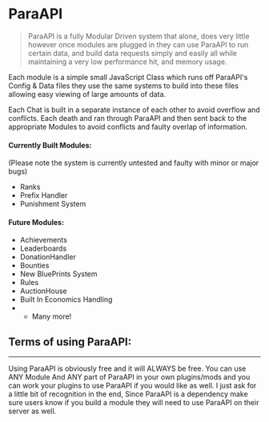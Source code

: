 # ParaAPI
> ParaAPI is a fully Modular Driven system that alone, does very little however once modules are plugged in they can use ParaAPI to run certain data, and build data requests simply and easily all while maintaining a very low performance hit, and memory usage. 

Each module is a simple small JavaScript Class which runs off ParaAPI's Config & Data files they use the same systems to build into these files allowing easy viewing of large amounts of data.

Each Chat is built in a separate instance of each other to avoid overflow and conflicts. Each death and ran through ParaAPI and then sent back to the appropriate Modules to avoid conflicts and faulty overlap of information.

#### Currently Built Modules:
(Please note the system is currently untested and faulty with minor or major bugs)
* Ranks
* Prefix Handler
* Punishment System

#### Future Modules:
* Achievements
* Leaderboards
* DonationHandler
* Bounties
* New BluePrints System
* Rules
* AuctionHouse
* Built In Economics Handling
* + Many more!

## Terms of using ParaAPI: 
---
Using ParaAPI is obviously free and it will ALWAYS be free. You can use ANY Module And ANY part of ParaAPI in your own plugins/mods and you can work your plugins to use ParaAPI if you would like as well. I just ask for a little bit of recognition in the end, Since ParaAPI is a dependency make sure users know if you build a module they will need to use ParaAPI on their server as well.
